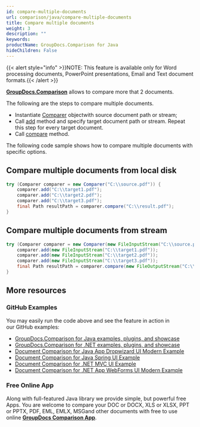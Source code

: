 ```yaml
---
id: compare-multiple-documents
url: comparison/java/compare-multiple-documents
title: Compare multiple documents
weight: 3
description: ""
keywords: 
productName: GroupDocs.Comparison for Java
hideChildren: False
---
```

{{< alert style="info" >}}NOTE: This feature is available only for Word processing documents, PowerPoint presentations, Email and Text document formats.{{< /alert >}}

**[GroupDocs.Comparison](https://products.groupdocs.com/comparison/java)** allows to compare more that 2 documents.

The following are the steps to compare multiple documents.

*   Instantiate [Comparer](https://apireference.groupdocs.com/comparison/java/com.groupdocs.comparison/Comparer) objectwith source document path or stream;
*   Call [add](https://apireference.groupdocs.com/net/comparison/groupdocs.comparison/comparer/methods/add/index) method and specify target document path or stream. Repeat this step for every target document.
*   Call [compare](https://apireference.groupdocs.com/net/comparison/groupdocs.comparison/comparer) method.

The following code sample shows how to compare multiple documents with specific options.

## Compare multiple documents from local disk

```java
try (Comparer comparer = new Comparer("C:\\source.pdf")) {
    comparer.add("C:\\target1.pdf");
    comparer.add("C:\\target2.pdf");
    comparer.add("C:\\target3.pdf");
    final Path resultPath = comparer.compare("C:\\result.pdf");
}
```

## Compare multiple documents from stream

```java
try (Comparer comparer = new Comparer(new FileInputStream("C:\\source.pdf"))) {
    comparer.add(new FileInputStream("C:\\target1.pdf"));
    comparer.add(new FileInputStream("C:\\target2.pdf"));
    comparer.add(new FileInputStream("C:\\target3.pdf"));
    final Path resultPath = comparer.compare(new FileOutputStream("C:\\result.pdf"));
}
```

## More resources

### GitHub Examples
You may easily run the code above and see the feature in action in our GitHub examples:

*   [GroupDocs.Comparison for Java examples, plugins, and showcase](https://github.com/groupdocs-comparison/GroupDocs.Comparison-for-Java)
*   [GroupDocs.Comparison for .NET examples, plugins, and showcase](https://github.com/groupdocs-comparison/GroupDocs.Comparison-for-.NET)
*   [Document Comparison for Java App Dropwizard UI Modern Example](https://github.com/groupdocs-comparison/GroupDocs.Comparison-for-Java-Dropwizard)    
*   [Document Comparison for Java Spring UI Example](https://github.com/groupdocs-comparison/GroupDocs.Comparison-for-Java-Spring)    
*   [Document Comparison for .NET MVC UI Example](https://github.com/groupdocs-comparison/GroupDocs.Comparison-for-.NET-MVC)    
*   [Document Comparison for .NET App WebForms UI Modern Example](https://github.com/groupdocs-comparison/GroupDocs.Comparison-for-.NET-WebForms)
    

### Free Online App
Along with full-featured Java library we provide simple, but powerful free Apps.
You are welcome to compare your DOC or DOCX, XLS or XLSX, PPT or PPTX, PDF, EML, EMLX, MSGand other documents with free to use online **[GroupDocs Comparison App](https://products.groupdocs.app/comparison)**.
